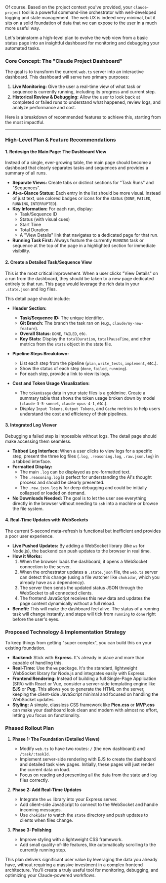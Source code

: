 Of course. Based on the project context you've provided, your `claude-project` tool is a powerful command-line orchestrator with well-developed logging and state management. The web UX is indeed very minimal, but it sits on a solid foundation of data that we can expose to the user in a much more useful way.

Let's brainstorm a high-level plan to evolve the web view from a basic status page into an insightful dashboard for monitoring and debugging your automated tasks.

### Core Concept: The "Claude Project Dashboard"

The goal is to transform the current `web.ts` server into an interactive dashboard. This dashboard will serve two primary purposes:

1.  **Live Monitoring:** Give the user a real-time view of what task or sequence is currently running, including its progress and current step.
2.  **Historical Review & Debugging:** Allow the user to look back at completed or failed runs to understand what happened, review logs, and analyze performance and cost.

Here is a breakdown of recommended features to achieve this, starting from the most impactful.

---

### High-Level Plan & Feature Recommendations

#### 1. Redesign the Main Page: The Dashboard View

Instead of a single, ever-growing table, the main page should become a dashboard that clearly separates tasks and sequences and provides a summary of all runs.

*   **Separate Views:** Create tabs or distinct sections for "Task Runs" and "Sequences".
*   **At-a-Glance Status:** Each entry in the list should be more visual. Instead of just text, use colored badges or icons for the status (`DONE`, `FAILED`, `RUNNING`, `INTERRUPTED`).
*   **Key Information:** For each run, display:
    *   Task/Sequence ID
    *   Status (with visual cues)
    *   Start Time
    *   Total Duration
    *   A "View Details" link that navigates to a dedicated page for that run.
*   **Running Task First:** Always feature the currently `RUNNING` task or sequence at the top of the page in a highlighted section for immediate visibility.

#### 2. Create a Detailed Task/Sequence View

This is the most critical improvement. When a user clicks "View Details" on a run from the dashboard, they should be taken to a new page dedicated entirely to that run. This page would leverage the rich data in your `.state.json` and log files.

This detail page should include:

*   **Header Section:**
    *   **Task/Sequence ID:** The unique identifier.
    *   **Git Branch:** The branch the task ran on (e.g., `claude/my-new-feature`).
    *   **Overall Status:** `DONE`, `FAILED`, etc.
    *   **Key Stats:** Display the `totalDuration`, `totalPauseTime`, and other metrics from the `stats` object in the state file.

*   **Pipeline Steps Breakdown:**
    *   List each step from the pipeline (`plan`, `write_tests`, `implement`, etc.).
    *   Show the status of each step (`done`, `failed`, `running`).
    *   For each step, provide a link to view its logs.

*   **Cost and Token Usage Visualization:**
    *   The `tokenUsage` data in your state files is a goldmine. Create a summary table that shows the token usage broken down by model (`claude-3-5-sonnet`, `claude-opus-4-1`, etc.).
    *   Display `Input Tokens`, `Output Tokens`, and `Cache` metrics to help users understand the cost and efficiency of their pipelines.

#### 3. Integrated Log Viewer

Debugging a failed step is impossible without logs. The detail page should make accessing them seamless.

*   **Tabbed Log Interface:** When a user clicks to view logs for a specific step, present the three log files (`.log`, `.reasoning.log`, `.raw.json.log`) in a tabbed interface.
*   **Formatted Display:**
    *   The main `.log` can be displayed as pre-formatted text.
    *   The `.reasoning.log` is perfect for understanding the AI's thought process and should be clearly presented.
    *   The `.raw.json.log` is for deep debugging and could be initially collapsed or loaded on demand.
*   **No Downloads Needed:** The goal is to let the user see everything directly in the browser without needing to `ssh` into a machine or browse the file system.

#### 4. Real-Time Updates with WebSockets

The current 5-second meta-refresh is functional but inefficient and provides a poor user experience.

*   **Live Pushed Updates:** By adding a WebSocket library (like `ws` for Node.js), the backend can push updates to the browser in real time.
*   **How it Works:**
    1.  When the browser loads the dashboard, it opens a WebSocket connection to the server.
    2.  When the orchestrator updates a `.state.json` file, the `web.ts` server can detect this change (using a file watcher like `chokidar`, which you already have as a dependency).
    3.  The server then sends the updated status JSON through the WebSocket to all connected clients.
    4.  The frontend JavaScript receives this new data and updates the page content dynamically without a full reload.
*   **Benefit:** This will make the dashboard feel alive. The status of a running task will change instantly, and steps will tick from `running` to `done` right before the user's eyes.

### Proposed Technology & Implementation Strategy

To keep things from getting "super complex", you can build this on your existing foundation.

*   **Backend:** Stick with **Express**. It's already in place and more than capable of handling this.
*   **Real-Time:** Use the **`ws`** package. It's the standard, lightweight WebSocket library for Node.js and integrates easily with Express.
*   **Frontend Rendering:** Instead of building a full Single-Page Application (SPA) with React or Vue, consider a server-side templating engine like **EJS** or **Pug**. This allows you to generate the HTML on the server, keeping the client-side JavaScript minimal and focused on handling the WebSocket updates.
*   **Styling:** A simple, classless CSS framework like **Pico.css** or **MVP.css** can make your dashboard look clean and modern with almost no effort, letting you focus on functionality.

### Phased Rollout Plan

1.  **Phase 1: The Foundation (Detailed Views)**
    *   Modify `web.ts` to have two routes: `/` (the new dashboard) and `/task/:taskId`.
    *   Implement server-side rendering with EJS to create the dashboard and detailed task view pages. Initially, these pages will just render the current data on load.
    *   Focus on reading and presenting all the data from the state and log files correctly.

2.  **Phase 2: Add Real-Time Updates**
    *   Integrate the `ws` library into your Express server.
    *   Add client-side JavaScript to connect to the WebSocket and handle incoming messages.
    *   Use `chokidar` to watch the `state` directory and push updates to clients when files change.

3.  **Phase 3: Polishing**
    *   Improve styling with a lightweight CSS framework.
    *   Add small quality-of-life features, like automatically scrolling to the currently running step.

This plan delivers significant user value by leveraging the data you already have, without requiring a massive investment in a complex frontend architecture. You'll create a truly useful tool for monitoring, debugging, and optimizing your Claude-powered workflows.